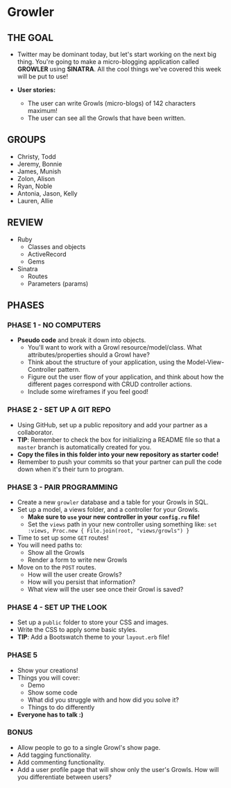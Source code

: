 # Growler

## THE GOAL
- Twitter may be dominant today, but let's start working on the next big thing. You're going to make a micro-blogging application called **GROWLER** using **SINATRA**. All the cool things we've covered this week will be put to use!

- **User stories:**
  - The user can write Growls (micro-blogs) of 142 characters maximum!
  - The user can see all the Growls that have been written.

## GROUPS

* Christy, Todd
* Jeremy, Bonnie
* James, Munish
* Zolon, Alison
* Ryan, Noble
* Antonia, Jason, Kelly
* Lauren, Allie

## REVIEW

- Ruby
  - Classes and objects
  - ActiveRecord
  - Gems
- Sinatra
  - Routes
  - Parameters (params)

## PHASES

### PHASE 1 - NO COMPUTERS
- **Pseudo code** and break it down into objects.
  - You'll want to work with a Growl resource/model/class. What attributes/properties should a Growl have?
  - Think about the structure of your application, using the Model-View-Controller pattern.
  - Figure out the user flow of your application, and think about how the different pages correspond with CRUD controller actions.
  - Include some wireframes if you feel good!

### PHASE 2 - SET UP A GIT REPO
- Using GitHub, set up a public repository and add your partner as a collaborator.
- **TIP**: Remember to check the box for initializing a README file so that a ```master``` branch is automatically created for you.
- **Copy the files in this folder into your new repository as starter code!**
- Remember to push your commits so that your partner can pull the code down when it's their turn to program.

### PHASE 3 - PAIR PROGRAMMING
- Create a new `growler` database and a table for your Growls in SQL.
- Set up a model, a views folder, and a controller for your Growls.
  - **Make sure to `use` your new controller in your `config.ru` file!**
  - Set the `views` path in your new controller using something like: `set :views, Proc.new { File.join(root, "views/growls") }`
- Time to set up some `GET` routes!
- You will need paths to:
  - Show all the Growls
  - Render a form to write new Growls
- Move on to the `POST` routes.
  - How will the user create Growls?
  - How will you persist that information?
  - What view will the user see once their Growl is saved?

### PHASE 4 - SET UP THE LOOK
- Set up a `public` folder to store your CSS and images.
- Write the CSS to apply some basic styles.
- **TIP**: Add a Bootswatch theme to your `layout.erb` file!

### PHASE 5
- Show your creations!
- Things you will cover:
  - Demo
  - Show some code
  - What did you struggle with and how did you solve it?
  - Things to do differently
- **Everyone has to talk :)**

### BONUS
  - Allow people to go to a single Growl's show page.
  - Add tagging functionality.
  - Add commenting functionality.
  - Add a user profile page that will show only the user's Growls. How will you differentiate between users?

